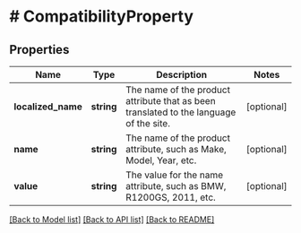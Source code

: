 # # CompatibilityProperty

## Properties

Name | Type | Description | Notes
------------ | ------------- | ------------- | -------------
**localized_name** | **string** | The name of the product attribute that as been translated to the language of the site. | [optional]
**name** | **string** | The name of the product attribute, such as Make, Model, Year, etc. | [optional]
**value** | **string** | The value for the name attribute, such as BMW, R1200GS, 2011, etc. | [optional]

[[Back to Model list]](../../README.md#models) [[Back to API list]](../../README.md#endpoints) [[Back to README]](../../README.md)
